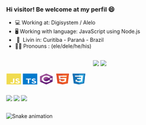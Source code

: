 ### Hi visitor! Be welcome at my perfil 😄

- 💻 Working at: Digisystem / Alelo
- 🖥 Working with language: JavaScript using Node.js
- &nbsp;📍 &nbsp;Livin in: Curitiba - Paraná - Brazil
- 👦🏻 Pronouns : (ele/dele/he/his)

##

<div align="center">
  <img height="180em" src="https://github-readme-stats.vercel.app/api?username=kaioso20&show_icons=true&theme=dracula&include_all_commits=true&count_private=true"/>
  <img height="180em" src="https://github-readme-stats.vercel.app/api/top-langs/?username=kaioso20&layout=compact&langs_count=9&theme=dracula"/>
</div>
<div style="display: inline_block"><br>
  <img align="center" alt="kaioso20-Js" height="30" width="40" src="https://raw.githubusercontent.com/devicons/devicon/master/icons/javascript/javascript-plain.svg">
  <img align="center" alt="kaioso20-Ts" height="30" width="40" src="https://raw.githubusercontent.com/devicons/devicon/master/icons/typescript/typescript-plain.svg">
  <img align="center" alt="kaioso20-Csharp" height="30" width="40" src="https://raw.githubusercontent.com/devicons/devicon/master/icons/csharp/csharp-original.svg">
  <img align="center" alt="kaioso20-HTML" height="30" width="40" src="https://raw.githubusercontent.com/devicons/devicon/master/icons/html5/html5-original.svg">
  <img align="center" alt="kaioso20-CSS" height="30" width="40" src="https://raw.githubusercontent.com/devicons/devicon/master/icons/css3/css3-original.svg">
  
</div>
  
  ##
 
<div> 
  <a href="https://instagram.com/kaioso20/" target="_blank"><img src="https://img.shields.io/badge/-Instagram-%23E4405F?style=for-the-badge&logo=instagram&logoColor=white" target="_blank"></a>
  <a href = "mailto:gabardo.caiorafael@gmail.com"><img src="https://img.shields.io/badge/-Gmail-%23333?style=for-the-badge&logo=gmail&logoColor=white" target="_blank"></a>
  <a href="https://www.linkedin.com/in/caio-rafael-gabardo-6b6669163/" target="_blank"><img src="https://img.shields.io/badge/-LinkedIn-%230077B5?style=for-the-badge&logo=linkedin&logoColor=white" target="_blank"></a>
</div>

  ##
  
<div>
    
   ![Snake animation](https://github.com/kaioso20/kaioso20/blob/output/github-contribution-grid-snake.svg)
  
</div>
